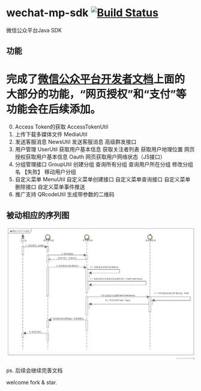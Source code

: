 wechat-mp-sdk  [![Build Status](https://travis-ci.org/usc/wechat-mp-sdk.svg?branch=master)](https://travis-ci.org/usc/wechat-mp-sdk)
=============
微信公众平台Java SDK

## 功能
完成了[微信公众平台开发者文档](http://mp.weixin.qq.com/wiki/index.php)上面的大部分的功能，“网页授权”和“支付”等功能会在后续添加。
==========
0. Access Token的获取 AccessTokenUtil
1. 上传下载多媒体文件 MediaUtil
2. 发送客服消息 NewsUtil
	发送客服消息
	高级群发接口
3. 用户管理 UserUtil
     获取用户基本信息
     获取关注者列表
     获取用户地理位置
     网页授权获取用户基本信息 Oauth
     网页获取用户网络状态（JS接口）
4.  分组管理接口 GroupUtil
     创建分组
     查询所有分组
     查询用户所在分组
     修改分组名 【失败】
     移动用户分组
5. 自定义菜单 MenuUtil
     自定义菜单创建接口
     自定义菜单查询接口
     自定义菜单删除接口
     自定义菜单事件推送
6. 推广支持 QRcodeUtil
     生成带参数的二维码


## 被动相应的序列图
<img src="wechat-mp-sdk/src/site/docs/wechat-mp-reply-sd.png?raw=true">

ps. 后续会继续完善文档

welcome fork & star.

